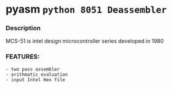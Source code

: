 # pyasm ```python 8051 Deassembler```

### Description 
MCS-51 is intel design microcontroller series developed in 1980 

### FEATURES:
    - two pass assembler 
    - arithmatic evaluation 
    - input Intel Hex file
